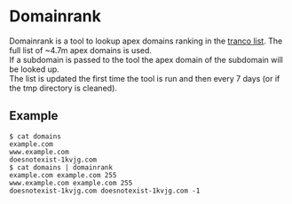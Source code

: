 # Domainrank

Domainrank is a tool to lookup apex domains ranking in the [tranco list](https://tranco-list.eu/). The full list of ~4.7m apex domains is used.  
If a subdomain is passed to the tool the apex domain of the subdomain will be looked up.  
The list is updated the first time the tool is run and then every 7 days (or if the tmp directory is cleaned).  

## Example
```
$ cat domains 
example.com
www.example.com
doesnotexist-1kvjg.com
$ cat domains | domainrank 
example.com example.com 255
www.example.com example.com 255
doesnotexist-1kvjg.com doesnotexist-1kvjg.com -1
```